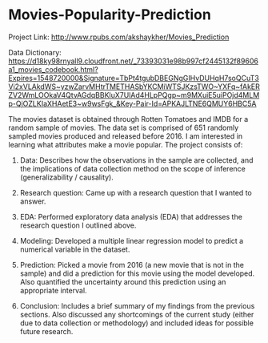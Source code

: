 # Movies-Popularity-Prediction

Project Link: http://www.rpubs.com/akshaykher/Movies_Prediction

Data Dictionary: https://d18ky98rnyall9.cloudfront.net/_73393031e98b997cf2445132f89606a1_movies_codebook.html?Expires=1548720000&Signature=TbPt4tgubDBEGNgGIHvDUHqH7soQCuT3Vi2xVLAkdWS~yzwZarvMHtrTMETHASbYKCMiWTSJKzsTWO~YXFq~fAkERZV2WmLOOkaV4QtvAGdqBBKluX7UlAd4HLpPQgp~m9MXuiE5uiPOjd4MLMp-QjOZLKIaXHAetE3~w9wsFgk_&Key-Pair-Id=APKAJLTNE6QMUY6HBC5A

The movies dataset is obtained through Rotten Tomatoes and IMDB for a random sample of movies. The data set is comprised of 651 randomly sampled movies produced and released before 2016. I am interested in learning what attributes make a movie popular. The project consists of:

1. Data: Describes how the observations in the sample are collected, and the implications of data collection method on the scope of inference (generalizability / causality).

2. Research question: Came up with a research question that I wanted to answer.

3. EDA: Performed exploratory data analysis (EDA) that addresses the research question I outlined above. 

4. Modeling: Developed a multiple linear regression model to predict a numerical variable in the dataset.

5. Prediction: Picked a movie from 2016 (a new movie that is not in the sample) and did a prediction for this movie using the model developed. Also quantified the uncertainty around this prediction using an appropriate interval.

6. Conclusion: Includes a brief summary of my findings from the previous sections. Also discussed any shortcomings of the current study (either due to data collection or methodology) and included ideas for possible future research.



